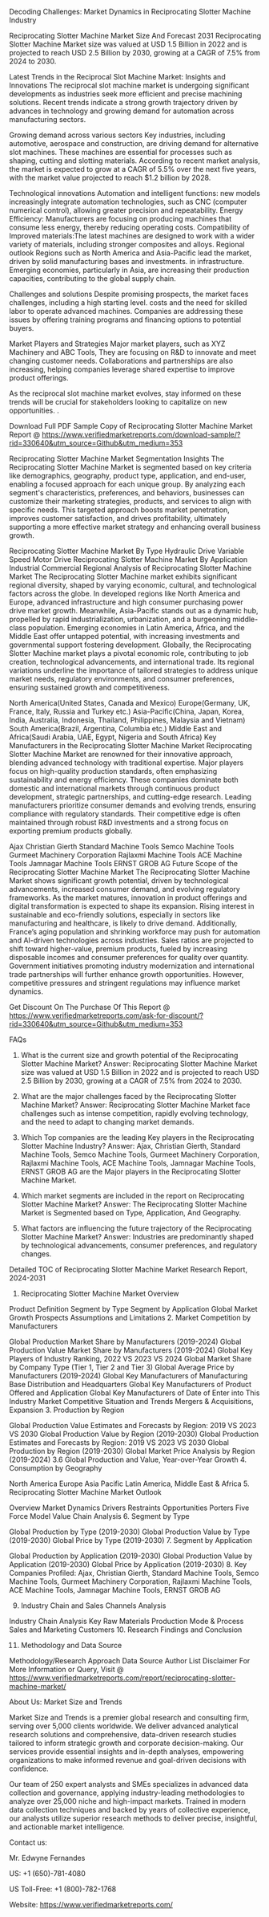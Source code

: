 Decoding Challenges: Market Dynamics in Reciprocating Slotter Machine Industry


Reciprocating Slotter Machine Market Size And Forecast 2031
Reciprocating Slotter Machine Market size was valued at USD 1.5 Billion in 2022 and is projected to reach USD 2.5 Billion by 2030, growing at a CAGR of 7.5% from 2024 to 2030.

Latest Trends in the Reciprocal Slot Machine Market: Insights and Innovations
The reciprocal slot machine market is undergoing significant developments as industries seek more efficient and precise machining solutions. Recent trends indicate a strong growth trajectory driven by advances in technology and growing demand for automation across manufacturing sectors.

Growing demand across various sectors
Key industries, including automotive, aerospace and construction, are driving demand for alternative slot machines. These machines are essential for processes such as shaping, cutting and slotting materials. According to recent market analysis, the market is expected to grow at a CAGR of 5.5% over the next five years, with the market value projected to reach $1.2 billion by 2028.

Technological innovations
Automation and intelligent functions: new models increasingly integrate automation technologies, such as CNC (computer numerical control), allowing greater precision and repeatability.
Energy Efficiency:
Manufacturers are focusing on producing machines that consume less energy, thereby reducing operating costs.
Compatibility of Improved materials:The latest machines are designed to work with a wider variety of materials, including stronger composites and alloys.
Regional outlook
Regions such as North America and Asia-Pacific lead the market, driven by solid manufacturing bases and investments. in infrastructure. Emerging economies, particularly in Asia, are increasing their production capacities, contributing to the global supply chain.

Challenges and solutions
Despite promising prospects, the market faces challenges, including a high starting level. costs and the need for skilled labor to operate advanced machines. Companies are addressing these issues by offering training programs and financing options to potential buyers.

Market Players and Strategies
Major market players, such as XYZ Machinery and ABC Tools, They are focusing on R&D to innovate and meet changing customer needs. Collaborations and partnerships are also increasing, helping companies leverage shared expertise to improve product offerings.

As the reciprocal slot machine market evolves, stay informed on these trends will be crucial for stakeholders looking to capitalize on new opportunities. .

Download Full PDF Sample Copy of Reciprocating Slotter Machine Market Report @ https://www.verifiedmarketreports.com/download-sample/?rid=330640&utm_source=Github&utm_medium=353

Reciprocating Slotter Machine Market Segmentation Insights
The Reciprocating Slotter Machine Market is segmented based on key criteria like demographics, geography, product type, application, and end-user, enabling a focused approach for each unique group. By analyzing each segment's characteristics, preferences, and behaviors, businesses can customize their marketing strategies, products, and services to align with specific needs. This targeted approach boosts market penetration, improves customer satisfaction, and drives profitability, ultimately supporting a more effective market strategy and enhancing overall business growth.

Reciprocating Slotter Machine Market By Type
Hydraulic Drive
Variable Speed Motor Drive
Reciprocating Slotter Machine Market By Application
Industrial
Commercial
Regional Analysis of Reciprocating Slotter Machine Market
The Reciprocating Slotter Machine market exhibits significant regional diversity, shaped by varying economic, cultural, and technological factors across the globe. In developed regions like North America and Europe, advanced infrastructure and high consumer purchasing power drive market growth. Meanwhile, Asia-Pacific stands out as a dynamic hub, propelled by rapid industrialization, urbanization, and a burgeoning middle-class population. Emerging economies in Latin America, Africa, and the Middle East offer untapped potential, with increasing investments and governmental support fostering development. Globally, the Reciprocating Slotter Machine market plays a pivotal economic role, contributing to job creation, technological advancements, and international trade. Its regional variations underline the importance of tailored strategies to address unique market needs, regulatory environments, and consumer preferences, ensuring sustained growth and competitiveness.

North America(United States, Canada and Mexico)
Europe(Germany, UK, France, Italy, Russia and Turkey etc.)
Asia-Pacific(China, Japan, Korea, India, Australia, Indonesia, Thailand, Philippines, Malaysia and Vietnam)
South America(Brazil, Argentina, Columbia etc.)
Middle East and Africa(Saudi Arabia, UAE, Egypt, Nigeria and South Africa)
Key Manufacturers in the Reciprocating Slotter Machine Market
Reciprocating Slotter Machine Market are renowned for their innovative approach, blending advanced technology with traditional expertise. Major players focus on high-quality production standards, often emphasizing sustainability and energy efficiency. These companies dominate both domestic and international markets through continuous product development, strategic partnerships, and cutting-edge research. Leading manufacturers prioritize consumer demands and evolving trends, ensuring compliance with regulatory standards. Their competitive edge is often maintained through robust R&D investments and a strong focus on exporting premium products globally.

Ajax
Christian Gierth
Standard Machine Tools
Semco Machine Tools
Gurmeet Machinery Corporation
Rajlaxmi Machine Tools
ACE Machine Tools
Jamnagar Machine Tools
ERNST GROB AG
Future Scope of the Reciprocating Slotter Machine Market
The Reciprocating Slotter Machine Market shows significant growth potential, driven by technological advancements, increased consumer demand, and evolving regulatory frameworks. As the market matures, innovation in product offerings and digital transformation is expected to shape its expansion. Rising interest in sustainable and eco-friendly solutions, especially in sectors like manufacturing and healthcare, is likely to drive demand. Additionally, France’s aging population and shrinking workforce may push for automation and AI-driven technologies across industries. Sales ratios are projected to shift toward higher-value, premium products, fueled by increasing disposable incomes and consumer preferences for quality over quantity. Government initiatives promoting industry modernization and international trade partnerships will further enhance growth opportunities. However, competitive pressures and stringent regulations may influence market dynamics.

Get Discount On The Purchase Of This Report @ https://www.verifiedmarketreports.com/ask-for-discount/?rid=330640&utm_source=Github&utm_medium=353

FAQs
1. What is the current size and growth potential of the Reciprocating Slotter Machine Market?
Answer: Reciprocating Slotter Machine Market size was valued at USD 1.5 Billion in 2022 and is projected to reach USD 2.5 Billion by 2030, growing at a CAGR of 7.5% from 2024 to 2030.

2. What are the major challenges faced by the Reciprocating Slotter Machine Market?
Answer: Reciprocating Slotter Machine Market face challenges such as intense competition, rapidly evolving technology, and the need to adapt to changing market demands.

3. Which Top companies are the leading Key players in the Reciprocating Slotter Machine Industry?
Answer: Ajax, Christian Gierth, Standard Machine Tools, Semco Machine Tools, Gurmeet Machinery Corporation, Rajlaxmi Machine Tools, ACE Machine Tools, Jamnagar Machine Tools, ERNST GROB AG are the Major players in the Reciprocating Slotter Machine Market.

4. Which market segments are included in the report on Reciprocating Slotter Machine Market?
Answer: The Reciprocating Slotter Machine Market is Segmented based on Type, Application, And Geography.

5. What factors are influencing the future trajectory of the Reciprocating Slotter Machine Market?
Answer: Industries are predominantly shaped by technological advancements, consumer preferences, and regulatory changes.

Detailed TOC of Reciprocating Slotter Machine Market Research Report, 2024-2031
1. Reciprocating Slotter Machine Market Overview

Product Definition
Segment by Type
Segment by Application
Global Market Growth Prospects
Assumptions and Limitations
2. Market Competition by Manufacturers

Global Production Market Share by Manufacturers (2019-2024)
Global Production Value Market Share by Manufacturers (2019-2024)
Global Key Players of Industry Ranking, 2022 VS 2023 VS 2024
Global Market Share by Company Type (Tier 1, Tier 2 and Tier 3)
Global Average Price by Manufacturers (2019-2024)
Global Key Manufacturers of Manufacturing Base Distribution and Headquarters
Global Key Manufacturers of Product Offered and Application
Global Key Manufacturers of Date of Enter into This Industry
Market Competitive Situation and Trends
Mergers & Acquisitions, Expansion
3. Production by Region

Global Production Value Estimates and Forecasts by Region: 2019 VS 2023 VS 2030
Global Production Value by Region (2019-2030)
Global Production Estimates and Forecasts by Region: 2019 VS 2023 VS 2030
Global Production by Region (2019-2030)
Global Market Price Analysis by Region (2019-2024) 3.6 Global Production and Value, Year-over-Year Growth
4. Consumption by Geography

North America
Europe
Asia Pacific
Latin America, Middle East & Africa
5. Reciprocating Slotter Machine Market Outlook

Overview
Market Dynamics
Drivers
Restraints
Opportunities
Porters Five Force Model
Value Chain Analysis 
6. Segment by Type

Global Production by Type (2019-2030)
Global Production Value by Type (2019-2030)
Global Price by Type (2019-2030)
7. Segment by Application

Global Production by Application (2019-2030)
Global Production Value by Application (2019-2030)
Global Price by Application (2019-2030)
8. Key Companies Profiled: Ajax, Christian Gierth, Standard Machine Tools, Semco Machine Tools, Gurmeet Machinery Corporation, Rajlaxmi Machine Tools, ACE Machine Tools, Jamnagar Machine Tools, ERNST GROB AG

9. Industry Chain and Sales Channels Analysis

Industry Chain Analysis
Key Raw Materials
Production Mode & Process
Sales and Marketing
Customers
10. Research Findings and Conclusion

11. Methodology and Data Source

Methodology/Research Approach
Data Source
Author List
Disclaimer
For More Information or Query, Visit @ https://www.verifiedmarketreports.com/report/reciprocating-slotter-machine-market/

About Us: Market Size and Trends

Market Size and Trends is a premier global research and consulting firm, serving over 5,000 clients worldwide. We deliver advanced analytical research solutions and comprehensive, data-driven research studies tailored to inform strategic growth and corporate decision-making. Our services provide essential insights and in-depth analyses, empowering organizations to make informed revenue and goal-driven decisions with confidence.

Our team of 250 expert analysts and SMEs specializes in advanced data collection and governance, applying industry-leading methodologies to analyze over 25,000 niche and high-impact markets. Trained in modern data collection techniques and backed by years of collective experience, our analysts utilize superior research methods to deliver precise, insightful, and actionable market intelligence.

Contact us:

Mr. Edwyne Fernandes

US: +1 (650)-781-4080

US Toll-Free: +1 (800)-782-1768

Website: https://www.verifiedmarketreports.com/
